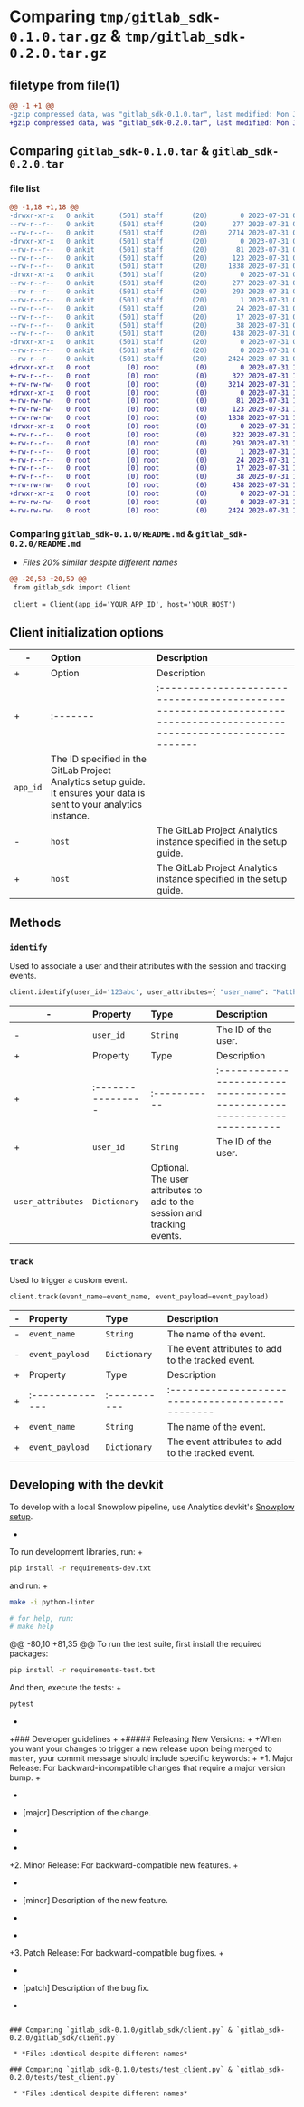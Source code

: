 # Comparing `tmp/gitlab_sdk-0.1.0.tar.gz` & `tmp/gitlab_sdk-0.2.0.tar.gz`

## filetype from file(1)

```diff
@@ -1 +1 @@
-gzip compressed data, was "gitlab_sdk-0.1.0.tar", last modified: Mon Jul 31 08:30:46 2023, max compression
+gzip compressed data, was "gitlab_sdk-0.2.0.tar", last modified: Mon Jul 31 13:20:14 2023, max compression
```

## Comparing `gitlab_sdk-0.1.0.tar` & `gitlab_sdk-0.2.0.tar`

### file list

```diff
@@ -1,18 +1,18 @@
-drwxr-xr-x   0 ankit      (501) staff       (20)        0 2023-07-31 08:30:46.228842 gitlab_sdk-0.1.0/
--rw-r--r--   0 ankit      (501) staff       (20)      277 2023-07-31 08:30:46.228703 gitlab_sdk-0.1.0/PKG-INFO
--rw-r--r--   0 ankit      (501) staff       (20)     2714 2023-07-31 08:21:16.000000 gitlab_sdk-0.1.0/README.md
-drwxr-xr-x   0 ankit      (501) staff       (20)        0 2023-07-31 08:30:46.227420 gitlab_sdk-0.1.0/gitlab_sdk/
--rw-r--r--   0 ankit      (501) staff       (20)       81 2023-07-31 08:21:16.000000 gitlab_sdk-0.1.0/gitlab_sdk/__init__.py
--rw-r--r--   0 ankit      (501) staff       (20)      123 2023-07-31 08:21:16.000000 gitlab_sdk-0.1.0/gitlab_sdk/_version.py
--rw-r--r--   0 ankit      (501) staff       (20)     1838 2023-07-31 08:21:16.000000 gitlab_sdk-0.1.0/gitlab_sdk/client.py
-drwxr-xr-x   0 ankit      (501) staff       (20)        0 2023-07-31 08:30:46.228244 gitlab_sdk-0.1.0/gitlab_sdk.egg-info/
--rw-r--r--   0 ankit      (501) staff       (20)      277 2023-07-31 08:30:46.000000 gitlab_sdk-0.1.0/gitlab_sdk.egg-info/PKG-INFO
--rw-r--r--   0 ankit      (501) staff       (20)      293 2023-07-31 08:30:46.000000 gitlab_sdk-0.1.0/gitlab_sdk.egg-info/SOURCES.txt
--rw-r--r--   0 ankit      (501) staff       (20)        1 2023-07-31 08:30:46.000000 gitlab_sdk-0.1.0/gitlab_sdk.egg-info/dependency_links.txt
--rw-r--r--   0 ankit      (501) staff       (20)       24 2023-07-31 08:30:46.000000 gitlab_sdk-0.1.0/gitlab_sdk.egg-info/requires.txt
--rw-r--r--   0 ankit      (501) staff       (20)       17 2023-07-31 08:30:46.000000 gitlab_sdk-0.1.0/gitlab_sdk.egg-info/top_level.txt
--rw-r--r--   0 ankit      (501) staff       (20)       38 2023-07-31 08:30:46.228885 gitlab_sdk-0.1.0/setup.cfg
--rw-r--r--   0 ankit      (501) staff       (20)      438 2023-07-31 08:21:16.000000 gitlab_sdk-0.1.0/setup.py
-drwxr-xr-x   0 ankit      (501) staff       (20)        0 2023-07-31 08:30:46.228516 gitlab_sdk-0.1.0/tests/
--rw-r--r--   0 ankit      (501) staff       (20)        0 2023-07-31 08:21:16.000000 gitlab_sdk-0.1.0/tests/__init__.py
--rw-r--r--   0 ankit      (501) staff       (20)     2424 2023-07-31 08:21:16.000000 gitlab_sdk-0.1.0/tests/test_client.py
+drwxr-xr-x   0 root         (0) root         (0)        0 2023-07-31 13:20:14.299667 gitlab_sdk-0.2.0/
+-rw-r--r--   0 root         (0) root         (0)      322 2023-07-31 13:20:14.298667 gitlab_sdk-0.2.0/PKG-INFO
+-rw-rw-rw-   0 root         (0) root         (0)     3214 2023-07-31 13:20:01.000000 gitlab_sdk-0.2.0/README.md
+drwxr-xr-x   0 root         (0) root         (0)        0 2023-07-31 13:20:14.297666 gitlab_sdk-0.2.0/gitlab_sdk/
+-rw-rw-rw-   0 root         (0) root         (0)       81 2023-07-31 13:20:01.000000 gitlab_sdk-0.2.0/gitlab_sdk/__init__.py
+-rw-rw-rw-   0 root         (0) root         (0)      123 2023-07-31 13:20:01.000000 gitlab_sdk-0.2.0/gitlab_sdk/_version.py
+-rw-rw-rw-   0 root         (0) root         (0)     1838 2023-07-31 13:20:01.000000 gitlab_sdk-0.2.0/gitlab_sdk/client.py
+drwxr-xr-x   0 root         (0) root         (0)        0 2023-07-31 13:20:14.298667 gitlab_sdk-0.2.0/gitlab_sdk.egg-info/
+-rw-r--r--   0 root         (0) root         (0)      322 2023-07-31 13:20:14.000000 gitlab_sdk-0.2.0/gitlab_sdk.egg-info/PKG-INFO
+-rw-r--r--   0 root         (0) root         (0)      293 2023-07-31 13:20:14.000000 gitlab_sdk-0.2.0/gitlab_sdk.egg-info/SOURCES.txt
+-rw-r--r--   0 root         (0) root         (0)        1 2023-07-31 13:20:14.000000 gitlab_sdk-0.2.0/gitlab_sdk.egg-info/dependency_links.txt
+-rw-r--r--   0 root         (0) root         (0)       24 2023-07-31 13:20:14.000000 gitlab_sdk-0.2.0/gitlab_sdk.egg-info/requires.txt
+-rw-r--r--   0 root         (0) root         (0)       17 2023-07-31 13:20:14.000000 gitlab_sdk-0.2.0/gitlab_sdk.egg-info/top_level.txt
+-rw-r--r--   0 root         (0) root         (0)       38 2023-07-31 13:20:14.299667 gitlab_sdk-0.2.0/setup.cfg
+-rw-rw-rw-   0 root         (0) root         (0)      438 2023-07-31 13:20:01.000000 gitlab_sdk-0.2.0/setup.py
+drwxr-xr-x   0 root         (0) root         (0)        0 2023-07-31 13:20:14.298667 gitlab_sdk-0.2.0/tests/
+-rw-rw-rw-   0 root         (0) root         (0)        0 2023-07-31 13:20:01.000000 gitlab_sdk-0.2.0/tests/__init__.py
+-rw-rw-rw-   0 root         (0) root         (0)     2424 2023-07-31 13:20:01.000000 gitlab_sdk-0.2.0/tests/test_client.py
```

### Comparing `gitlab_sdk-0.1.0/README.md` & `gitlab_sdk-0.2.0/README.md`

 * *Files 20% similar despite different names*

```diff
@@ -20,58 +20,59 @@
 from gitlab_sdk import Client
 
 client = Client(app_id='YOUR_APP_ID', host='YOUR_HOST')
 ```
 
 ## Client initialization options
 
-| Option          | Description                                                                                                                               |
-|:----------------|:------------------------------------------------------------------------------------------------------------------------------------------|
+| Option   | Description                                                                                                            |
+| :------- | :--------------------------------------------------------------------------------------------------------------------- |
 | `app_id` | The ID specified in the GitLab Project Analytics setup guide. It ensures your data is sent to your analytics instance. |
-| `host`          | The GitLab Project Analytics instance specified in the setup guide.                                                           |
+| `host`   | The GitLab Project Analytics instance specified in the setup guide.                                                    |
 
 ## Methods
 
 ### `identify`
 
 Used to associate a user and their attributes with the session and tracking events.
 
 ```python
 client.identify(user_id='123abc', user_attributes={ "user_name": "Matthew" })
 ```
 
-| Property         | Type     | Description                                                                   |
-|:-----------------|:---------|:------------------------------------------------------------------------------|
-| `user_id`         | `String` | The ID of the user.      |
+| Property          | Type         | Description                                                              |
+| :---------------- | :----------- | :----------------------------------------------------------------------- |
+| `user_id`         | `String`     | The ID of the user.                                                      |
 | `user_attributes` | `Dictionary` | Optional. The user attributes to add to the session and tracking events. |
 
 ### `track`
 
 Used to trigger a custom event.
 
 ```python
 client.track(event_name=event_name, event_payload=event_payload)
 ```
 
-| Property          | Type      | Description                                                      |
-|:------------------|:----------|:-----------------------------------------------------------------|
-| `event_name`       | `String` | The name of the event.                                           |
-| `event_payload`    | `Dictionary`   | The event attributes to add to the tracked event. |
+| Property        | Type         | Description                                       |
+| :-------------- | :----------- | :------------------------------------------------ |
+| `event_name`    | `String`     | The name of the event.                            |
+| `event_payload` | `Dictionary` | The event attributes to add to the tracked event. |
 
 ## Developing with the devkit
 
 To develop with a local Snowplow pipeline, use Analytics devkit's [Snowplow setup](https://gitlab.com/gitlab-org/analytics-section/product-analytics/devkit/-/tree/main#setup).
 
-
 To run development libraries, run:
+
 ```bash
 pip install -r requirements-dev.txt
 ```
 
 and run:
+
 ```bash
 make -i python-linter
 
 # for help, run:
 # make help
 ```
 
@@ -80,10 +81,35 @@
 To run the test suite, first install the required packages:
 
 ```bash
 pip install -r requirements-test.txt
 ```
 
 And then, execute the tests:
+
 ```bash
 pytest
 ```
+
+### Developer guidelines
+
+##### Releasing New Versions:
+
+When you want your changes to trigger a new release upon being merged to `master`, your commit message should include specific keywords:
+
+1. Major Release: For backward-incompatible changes that require a major version bump.
+
+   ```
+   [major] Description of the change.
+   ```
+
+2. Minor Release: For backward-compatible new features.
+
+   ```
+   [minor] Description of the new feature.
+   ```
+
+3. Patch Release: For backward-compatible bug fixes.
+
+   ```
+   [patch] Description of the bug fix.
+   ```
```

### Comparing `gitlab_sdk-0.1.0/gitlab_sdk/client.py` & `gitlab_sdk-0.2.0/gitlab_sdk/client.py`

 * *Files identical despite different names*

### Comparing `gitlab_sdk-0.1.0/tests/test_client.py` & `gitlab_sdk-0.2.0/tests/test_client.py`

 * *Files identical despite different names*

